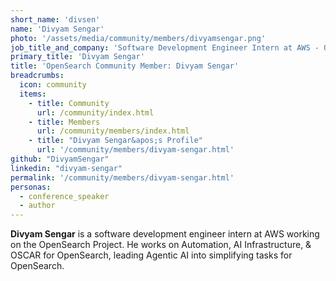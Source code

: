 ```yaml
---
short_name: 'divsen'
name: 'Divyam Sengar'
photo: '/assets/media/community/members/divyamsengar.png'
job_title_and_company: 'Software Development Engineer Intern at AWS - OpenSearch'
primary_title: 'Divyam Sengar'
title: 'OpenSearch Community Member: Divyam Sengar'
breadcrumbs:
  icon: community
  items:
    - title: Community
      url: /community/index.html
    - title: Members
      url: /community/members/index.html
    - title: "Divyam Sengar&apos;s Profile"
      url: '/community/members/divyam-sengar.html'
github: "DivyamSengar"
linkedin: "divyam-sengar"
permalink: '/community/members/divyam-sengar.html'
personas:
  - conference_speaker
  - author
---
```


**Divyam Sengar** is a software development engineer intern at AWS working on the OpenSearch Project. He works on Automation, AI Infrastructure, & OSCAR for OpenSearch, leading Agentic AI into simplifying tasks for OpenSearch.
